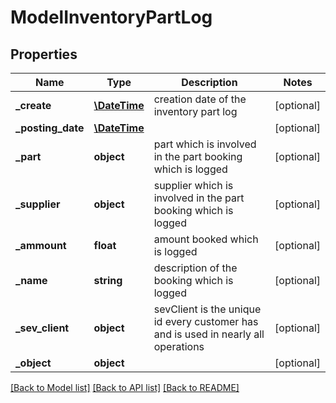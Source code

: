 # ModelInventoryPartLog

## Properties
Name | Type | Description | Notes
------------ | ------------- | ------------- | -------------
**_create** | [**\DateTime**](\DateTime.md) | creation date of the inventory part log | [optional] 
**_posting_date** | [**\DateTime**](\DateTime.md) |  | [optional] 
**_part** | **object** | part which is involved in the part booking which is logged | [optional] 
**_supplier** | **object** | supplier which is involved in the part booking which is logged | [optional] 
**_ammount** | **float** | amount booked which is logged | [optional] 
**_name** | **string** | description of the booking which is logged | [optional] 
**_sev_client** | **object** | sevClient is the unique id every customer has and is used in nearly all operations | [optional] 
**_object** | **object** |  | [optional] 

[[Back to Model list]](../README.md#documentation-for-models) [[Back to API list]](../README.md#documentation-for-api-endpoints) [[Back to README]](../README.md)



